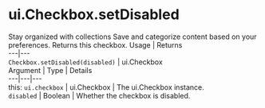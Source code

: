  
#  ui.Checkbox.setDisabled
Stay organized with collections  Save and categorize content based on your preferences. 
Returns this checkbox.
Usage | Returns  
---|---  
`Checkbox.setDisabled(disabled)` | ui.Checkbox  
Argument | Type | Details  
---|---|---  
this: `ui.checkbox` | ui.Checkbox | The ui.Checkbox instance.  
`disabled` | Boolean | Whether the checkbox is disabled.  
